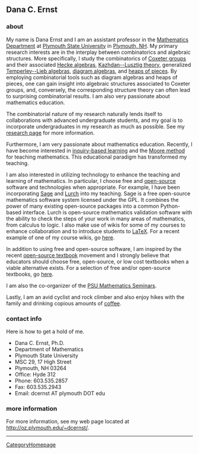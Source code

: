 

## Dana C. Ernst


### about

My name is Dana Ernst and I am an assistant professor in the <a class="http" href="http://www.plymouth.edu/math/">Mathematics Department</a> at <a class="http" href="http://plymouth.edu">Plymouth State University</a> in <a class="http" href="http://maps.google.com/maps?f=q&amp;amp;source=s_q&amp;amp;hl=en&amp;amp;geocode=&amp;amp;q=plymouth,+nh&amp;amp;sll=37.0625,-95.677068&amp;amp;sspn=60.417788,100.019531&amp;amp;ie=UTF8&amp;amp;t=p&amp;amp;z=14">Plymouth, NH</a>.  My primary research interests are in the interplay between combinatorics and algebraic structures. More specifically, I study the combinatorics of <a class="http" href="http://en.wikipedia.org/wiki/Coxeter_group">Coxeter groups</a> and their associated <a class="http" href="http://en.wikipedia.org/wiki/Hecke_algebra">Hecke algebras</a>, <a class="http" href="http://en.wikipedia.org/wiki/Kazhdan%E2%80%93Lusztig_polynomial">Kazhdan--Lusztig theory</a>, generalized <a class="http" href="http://en.wikipedia.org/wiki/Temperley-Lieb_algebra">Temperley--Lieb algebras</a>, <a class="http" href="http://en.wikipedia.org/wiki/Planar_algebra">diagram algebras</a>, and <a class="http" href="http://www.emis.de/journals/SLC/books/heaps.ps">heaps of pieces</a>.  By employing combinatorial tools such as diagram algebras and heaps of pieces, one can gain insight into algebraic structures associated to Coxeter groups, and, conversely, the corresponding structure theory can often lead to surprising combinatorial results. I am also very passionate about mathematics education.  

The combinatorial nature of my research naturally lends itself to collaborations with advanced undergraduate students, and my goal is to incorporate undergraduates in my research as much as possible.  See my <a class="http" href="http://oz.plymouth.edu/~dcernst/research.html">research page</a> for more information. 

Furthermore, I am very passionate about mathematics education.  Recently, I have become interested in <a class="http" href="http://en.wikipedia.org/wiki/Inquiry-based_learning">inquiry-based learning</a> and the <a class="http" href="http://www.discovery.utexas.edu/rlm/method.html">Moore method</a> for teaching mathematics.   This educational paradigm has transformed my teaching. 

I am also interested in utilizing technology to enhance the teaching and learning of mathematics.  In particular, I choose free and <a class="http" href="http://en.wikipedia.org/wiki/Open_source">open-source</a> software and technologies when appropriate.  For example, I have been incorporating <a class="http" href="http://sagemath.org">Sage</a> and <a class="http" href="http://lurch.sourceforge.net/">Lurch</a> into my teaching.  Sage is a free open-source mathematics software system licensed under the GPL. It combines the power of many existing open-source packages into a common Python-based interface.  Lurch is open-source mathematics validation software with the ability to check the steps of your work in many areas of mathematics, from calculus to logic.  I also make use of wikis for some of my courses to enhance collaboration and to introduce students to <a class="http" href="http://en.wikipedia.org/wiki/LaTeX">LaTeX</a>.  For a recent example of one of my course wikis, go <a class="http" href="http://ma4140.wikidot.com">here</a>. 

In addition to using free and open-source software, I am inspired by the recent <a class="http" href="http://iae-pedia.org/Open_Source_Textbooks">open-source textbook</a> movement and I strongly believe that educators should choose free, open-source, or low cost textbooks when a viable alternative exists.  For a selection of free and/or open-source textbooks, go <a class="http" href="http://linear.ups.edu/opentexts.html">here</a>. 

I am also the co-organizer of the <a class="http" href="http://oz.plymouth.edu/~dcernst/Seminars/seminars.html">PSU Mathematics Seminars</a>. 

Lastly, I am an avid cyclist and rock climber and also enjoy hikes with the family and drinking copious amounts of <a class="http" href="http://www.montealto.com/home.php">coffee</a>. 


### contact info

Here is how to get a hold of me. 

* Dana C. Ernst, Ph.D. 
* Department of Mathematics 
* Plymouth State University 
* MSC 29, 17 High Street 
* Plymouth, NH 03264 
* Office: Hyde 312 
* Phone: 603.535.2857 
* Fax: 603.535.2943 
* Email: dcernst AT plymouth DOT edu 

### more information

For more information, see my web page located at <a href="http://oz.plymouth.edu/~dcernst/">http://oz.plymouth.edu/~dcernst/</a>. 



---

 <a href="/CategoryHomepage">CategoryHomepage</a> 

